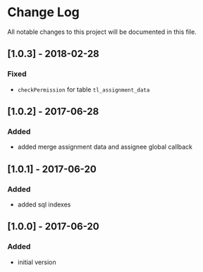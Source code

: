 # Change Log
All notable changes to this project will be documented in this file.

## [1.0.3] - 2018-02-28

### Fixed
- `checkPermission` for table `tl_assignment_data`

## [1.0.2] - 2017-06-28

### Added
- added merge assignment data and assignee global callback

## [1.0.1] - 2017-06-20

### Added
- added sql indexes

## [1.0.0] - 2017-06-20

### Added
- initial version
